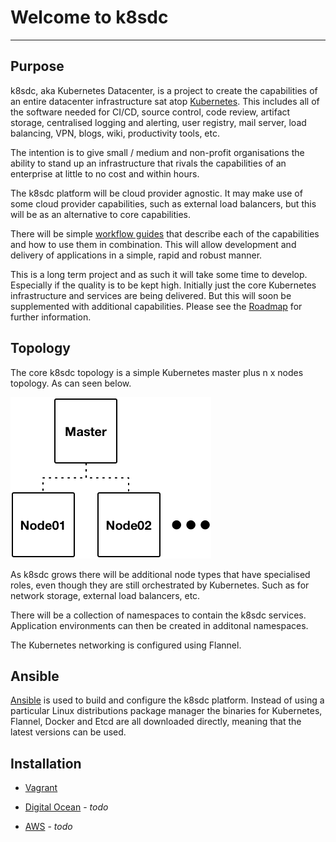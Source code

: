 # Welcome to k8sdc

<hr>

## Purpose

k8sdc, aka Kubernetes Datacenter, is a project to create the capabilities of an entire datacenter infrastructure sat atop [Kubernetes](http://kubernetes.io).  This includes all of the software needed for CI/CD, source control, code review, artifact storage, centralised logging and alerting, user registry, mail server, load balancing, VPN, blogs, wiki, productivity tools, etc.

The intention is to give small / medium and non-profit organisations the ability to stand up an infrastructure that rivals the capabilities of an enterprise at little to no cost and within hours.

The k8sdc platform will be cloud provider agnostic.  It may make use of some cloud provider capabilities, such as external load balancers, but this will be as an alternative to core capabilities.

There will be simple [workflow guides](guides/workflow/overview.md) that describe each of the capabilities and how to use them in combination.  This will allow development and delivery of applications in a simple, rapid and robust manner.

This is a long term project and as such it will take some time to develop.  Especially if the quality is to be kept high.  Initially just the core Kubernetes infrastructure and services are being delivered.  But this will soon be supplemented with additional capabilities.  Please see the [Roadmap](project/roadmap.md) for further information.


## Topology

The core k8sdc topology is a simple Kubernetes master plus n x nodes topology.  As can seen below.

![k8sdc topology](images/k8sdc_topology.png)

As k8sdc grows there will be additional node types that have specialised roles, even though they are still orchestrated by Kubernetes.  Such as for network storage, external load balancers, etc.

There will be a collection of namespaces to contain the k8sdc services.  Application environments can then be created in additonal namespaces.

The Kubernetes networking is configured using Flannel.


## Ansible

[Ansible](http://www.ansible.com) is used to build and configure the k8sdc platform.  Instead of using a particular Linux distributions package manager the binaries for Kubernetes, Flannel, Docker and Etcd are all downloaded directly, meaning that the latest versions can be used.


## Installation

* [Vagrant](project/installation/vagrant.md)

* [Digital Ocean](project/installation/digital_ocean.md) - *todo*

* [AWS](project/installation/aws.md) - *todo*

